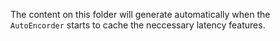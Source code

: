 The content on this folder will generate automatically when the <code>AutoEncorder</code>
starts to cache the neccessary latency features.